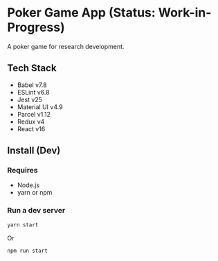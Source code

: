 # Poker Game App (**Status: Work-in-Progress**)
A poker game for research development.

## Tech Stack
+ Babel v7.8
+ ESLint v6.8
+ Jest v25
+ Material UI v4.9
+ Parcel v1.12
+ Redux v4
+ React v16

## Install (Dev)
### Requires
+ Node.js
+ yarn or npm

### Run a dev server
```sh
yarn start
```

Or

```sh
npm run start
```
